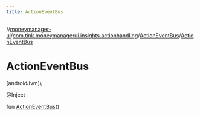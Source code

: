 ```yaml
---
title: ActionEventBus
---
```

//[moneymanager-ui](../../../index.html)/[com.tink.moneymanagerui.insights.actionhandling](../index.html)/[ActionEventBus](index.html)/[ActionEventBus](-action-event-bus.html)



# ActionEventBus



[androidJvm]\




@Inject



fun [ActionEventBus](-action-event-bus.html)()




